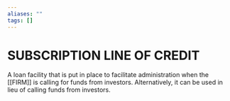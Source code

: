 ```yaml
---
aliases: ""
tags: []
---
```

# SUBSCRIPTION LINE OF CREDIT
A loan facility that is put in place to facilitate administration when the [[FIRM]] is calling for funds from investors. Alternatively, it can be used in lieu of calling funds from investors.